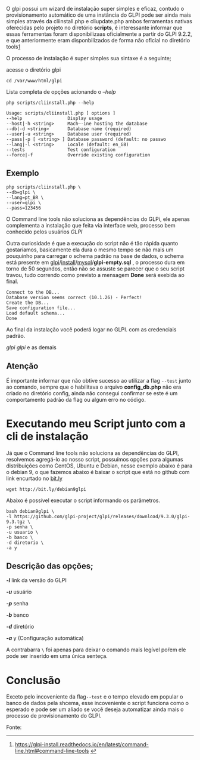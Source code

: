 O glpi possui um wizard de instalação super simples e eficaz, contudo o provisionamento automático de uma instância do GLPI pode ser ainda mais simples através da cliinstall.php e cliupdate.php ambos ferramentas nativas oferecidas pelo projeto no diretório **scripts**, é interessante informar que essas ferramentas foram disponibilizaas oficialmente a partir do GLPI 9.2.2, e que anteriormente eram disponbilizados de forma não oficial no diretório tools[1](https://www.sinergicait.com.br/2018/08/instalando-o-glpi-via-command-line-tool_14.html#fn1)

O processo de instalação é super simples sua sintaxe é a seguinte;

acesse o diretório glpi

```
cd /var/www/html/glpi
```

Lista completa de opções acionando o *–help*

```
php scripts/cliinstall.php --help
```



```
Usage: scripts/cliinstall.php [ options ]
--help                 Display usage
--host|-h <string>     Mach–-ine hosting the database
--db|-d <string>       Database name (required)
--user|-u <string>     Database user (required)
--pass|-p [ <string> ] Database password (default: no passwo
--lang|-l <string>     Locale (default: en_GB)
--tests                Test configuration
--force|-f             Override existing configuration
```

## Exemplo

```
php scripts/cliinstall.php \
--db=glpi \
--lang=pt_BR \
--user=glpi \
--pass=123456 
```

O Command line tools não soluciona as dependências do GLPi, ele apenas complementa a instalação que feita via interface web, processo bem conhecido pelos usuários *GLPI*

Outra curiosidade é que a execução do script não é tão rápida quanto gostaríamos, basicamente ela dura o mesmo tempo se não mais um pouquinho para carregar o schema padrão na base de dados, o schema está presente em [glpi](https://github.com/glpi-project/glpi)/[install](https://github.com/glpi-project/glpi/tree/9.3/bugfixes/install)/[mysql](https://github.com/glpi-project/glpi/tree/9.3/bugfixes/install/mysql)/**glpi-empty.sql** , o processo dura em torno de 50 segundos, então não se assuste se parecer que o seu script travou, tudo correndo como previsto a mensagem **Done** será exebida ao final.

```
Connect to the DB...
Database version seems correct (10.1.26) - Perfect!
Create the DB...
Save configuration file...
Load default schema...
Done
```

Ao final da instalação você poderá logar no GLPI. com as credenciais padrão.

*glpi glpi* e as demais



## Atenção

É importante informar que não obtive sucesso ao utilizar a flag `--test` junto ao comando, sempre que o habilitava o arquivo **config_db.php** não era criado no diretório config, ainda não consegui confirmar se este é um comportamento padrão da flag ou algum erro no código.

# Executando meu Script junto com a cli de instalação

Já que o Command line tools não soluciona as dependências do GLPI, resolvemos agregá-lo ao nosso script, possuímos opções para algumas distribuições como CentOS, Ubuntu e Debian, nesse exemplo abaixo é para o debian 9, o que fazemos abaixo é baixar o script que está no github com link encurtado no [bit.ly](http://bit.ly/)

```
wget http://bit.ly/debian9glpi
```

Abaixo é possível executar o script informando os parâmetros.

```
bash debian9glpi \
-l https://github.com/glpi-project/glpi/releases/download/9.3.0/glpi-9.3.tgz \
-p senha \
-u usuario \
-b banco \
-d diretorio \
-a y
```

## Descrição das opções;

***-l*** link da versão do GLPI

***-u*** usuário

***-p*** senha

***-b*** banco

***-d*** diretório

***-a*** y (Configuração automática)

A contrabarra `\` foi apenas para deixar o comando mais legível poŕem ele pode ser inserido em uma única senteça.

# Conclusão

Exceto pelo incoveniente da flag`--test` e o tempo elevado em popular o banco de dados pela shcema, esse incoveniente o script funciona como o esperado e pode ser um aliado se você deseja automatizar ainda mais o processo de provisionamento do GLPI.

Fonte:

------

1. https://glpi-install.readthedocs.io/en/latest/command-line.html#command-line-tools [↩︎](https://www.sinergicait.com.br/2018/08/instalando-o-glpi-via-command-line-tool_14.html#fnref1)